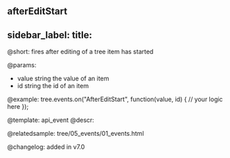 afterEditStart
---
sidebar_label: 
title: 
---          

@short: fires after editing of a tree item has started

@params: 

- value     string  the value of an item
- id        string  the id of an item



@example:
tree.events.on("AfterEditStart", function(value, id) {
    // your logic here
});


@template: api_event
@descr:

@relatedsample: tree/05_events/01_events.html

@changelog: added in v7.0


